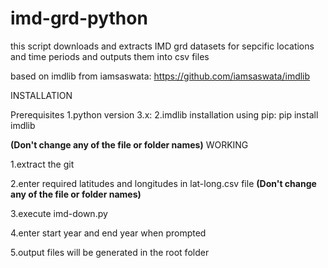 # imd-grd-python
this script downloads and extracts IMD grd datasets for sepcific locations and time periods and outputs them into csv files

based on imdlib from iamsaswata: https://github.com/iamsaswata/imdlib

INSTALLATION

Prerequisites
1.python version 3.x:
2.imdlib installation using pip:
    pip install imdlib
    
 **(Don't change any of the file or folder names)**
WORKING

  1.extract the git
  
  2.enter required latitudes and longitudes in lat-long.csv file **(Don't change any of the file or folder names)**
  
  3.execute imd-down.py
  
  4.enter start year and end year when prompted
  
  5.output files will be generated in the root folder
  

